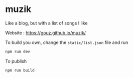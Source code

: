 # muzik

Like a blog, but with a list of songs I like

Website : https://gouz.github.io/muzik/

To build you own, change the `static/list.json` file and run

```sh
npm run dev
```

To publish

```sh
npm run build
```
